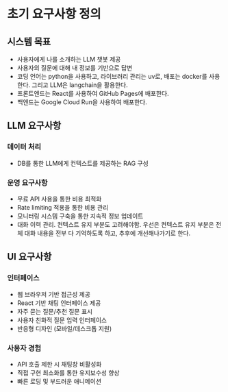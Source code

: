 # 초기 요구사항 정의

## 시스템 목표
- 사용자에게 나를 소개하는 LLM 챗봇 제공
- 사용자의 질문에 대해 내 정보를 기반으로 답변
- 코딩 언어는 python을 사용하고, 라이브러리 관리는 uv로, 배포는 docker를 사용한다. 그리고 LLM은 langchain을 활용한다.
- 프론트엔드는 React를 사용하여 GitHub Pages에 배포한다.
- 백엔드는 Google Cloud Run을 사용하여 배포한다.

## LLM 요구사항
### 데이터 처리
- DB를 통한 LLM에게 컨텍스트를 제공하는 RAG 구성

### 운영 요구사항
- 무료 API 사용을 통한 비용 최적화
- Rate limiting 적용을 통한 비용 관리
- 모니터링 시스템 구축을 통한 지속적 정보 업데이트
- 대화 이력 관리. 컨텍스트 유지 부분도 고려해야함. 우선은 컨텍스트 유지 부분은 전체 대화 내용을 전부 다 기억하도록 하고, 추후에 개선해나가기로 한다.

## UI 요구사항
### 인터페이스
- 웹 브라우저 기반 접근성 제공
- React 기반 채팅 인터페이스 제공
- 자주 묻는 질문/추천 질문 표시
- 사용자 친화적 질문 입력 인터페이스
- 반응형 디자인 (모바일/데스크톱 지원)

### 사용자 경험
- API 호출 제한 시 채팅창 비활성화
- 직접 구현 최소화를 통한 유지보수성 향상
- 빠른 로딩 및 부드러운 애니메이션
